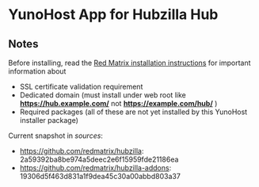 # YunoHost App for Hubzilla Hub #

Notes
--------------

Before installing, read the [Red Matrix installation instructions](https://github.com/redmatrix/hubzilla/blob/master/install/INSTALL.txt) for important information about 

- SSL certificate validation requirement
- Dedicated domain (must install under web root like **https://hub.example.com/** not **https://example.com/hub/** )
- Required packages (all of these are not yet installed by this YunoHost installer package)


Current snapshot in *sources*: 

* https://github.com/redmatrix/hubzilla: 2a59392ba8be974a5deec2e6f15959fde21186ea
* https://github.com/redmatrix/hubzilla-addons: 19306d5f463d831a1f9dea45c30a00abbd803a37
